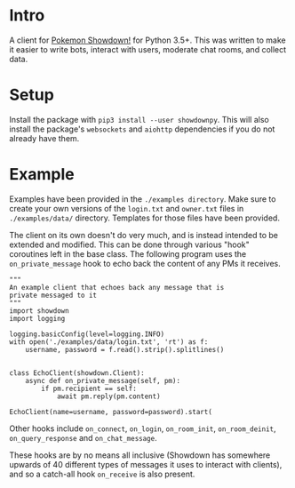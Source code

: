 # Intro
A client for [Pokemon Showdown!](https://pokemonshowdown.com/) for Python 3.5+. This was written to make it easier to write bots, interact with users, moderate chat rooms, and collect data.

# Setup
Install the package with ``pip3 install --user showdownpy``. This will also install the package's ``websockets`` and ``aiohttp`` dependencies if you do not already have them.

# Example
Examples have been provided in the ``./examples directory``. Make sure to create your own versions of the ``login.txt`` and ``owner.txt`` files in ``./examples/data/`` directory. Templates for those files have been provided.

The client on its own doesn't do very much, and is instead intended to be extended and modified. This can be done through various "hook" coroutines left in the base class. The following program uses the ``on_private_message`` hook to echo back the content of any PMs it receives.

```python3
"""
An example client that echoes back any message that is 
private messaged to it
"""
import showdown
import logging

logging.basicConfig(level=logging.INFO)
with open('./examples/data/login.txt', 'rt') as f:
    username, password = f.read().strip().splitlines()


class EchoClient(showdown.Client):
    async def on_private_message(self, pm):
        if pm.recipient == self:
            await pm.reply(pm.content)

EchoClient(name=username, password=password).start(
```

Other hooks include ``on_connect``, ``on_login``, ``on_room_init``, ``on_room_deinit``, ``on_query_response`` and ``on_chat_message``.

These hooks are by no means all inclusive (Showdown has somewhere upwards of 40 different types of messages it uses to interact with clients), and so a catch-all hook `on_receive` is also present.
